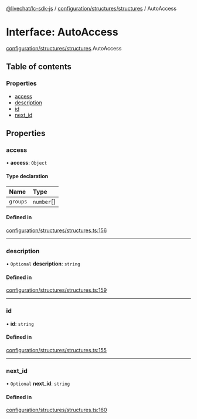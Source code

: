 [@livechat/lc-sdk-js](../README.md) / [configuration/structures/structures](../modules/configuration_structures_structures.md) / AutoAccess

# Interface: AutoAccess

[configuration/structures/structures](../modules/configuration_structures_structures.md).AutoAccess

## Table of contents

### Properties

- [access](configuration_structures_structures.AutoAccess.md#access)
- [description](configuration_structures_structures.AutoAccess.md#description)
- [id](configuration_structures_structures.AutoAccess.md#id)
- [next\_id](configuration_structures_structures.AutoAccess.md#next_id)

## Properties

### access

• **access**: `Object`

#### Type declaration

| Name | Type |
| :------ | :------ |
| `groups` | `number`[] |

#### Defined in

[configuration/structures/structures.ts:156](https://github.com/livechat/lc-sdk-js/blob/d267eeb/src/configuration/structures/structures.ts#L156)

___

### description

• `Optional` **description**: `string`

#### Defined in

[configuration/structures/structures.ts:159](https://github.com/livechat/lc-sdk-js/blob/d267eeb/src/configuration/structures/structures.ts#L159)

___

### id

• **id**: `string`

#### Defined in

[configuration/structures/structures.ts:155](https://github.com/livechat/lc-sdk-js/blob/d267eeb/src/configuration/structures/structures.ts#L155)

___

### next\_id

• `Optional` **next\_id**: `string`

#### Defined in

[configuration/structures/structures.ts:160](https://github.com/livechat/lc-sdk-js/blob/d267eeb/src/configuration/structures/structures.ts#L160)
